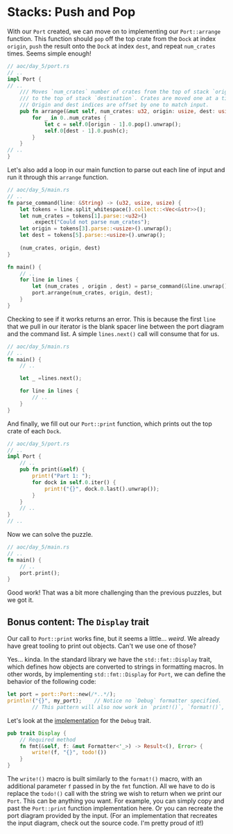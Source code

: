 # Stacks: Push and Pop
With our `Port` created, we can move on to implementing our `Port::arrange` function. This function should `pop` off the top crate from the `Dock` at index `origin`, `push` the result onto the `Dock` at index `dest`, and repeat `num_crates` times. Seems simple enough! 
```rust
// aoc/day_5/port.rs
// ..
impl Port {
// ..
    /// Moves `num_crates` number of crates from the top of stack `origin`
    /// to the top of stack `destination`. Crates are moved one at a time.
    /// Origin and dest indices are offset by one to match input.
    pub fn arrange(&mut self, num_crates: u32, origin: usize, dest: usize) {
        for _ in 0..num_crates {
            let c = self.0[origin - 1].0.pop().unwrap();
            self.0[dest - 1].0.push(c);
        }
    }
// ..
}
```
Let's also add a loop in our main function to parse out each line of input and run it through this `arrange` function.
```rust
// aoc/day_5/main.rs
// ..
fn parse_command(line: &String) -> (u32, usize, usize) {
    let tokens = line.split_whitespace().collect::<Vec<&str>>();
    let num_crates = tokens[1].parse::<u32>()
        .expect("Could not parse num_crates");
    let origin = tokens[3].parse::<usize>().unwrap();
    let dest = tokens[5].parse::<usize>().unwrap();
    
    (num_crates, origin, dest)
}

fn main() {
    // ..
    for line in lines {
        let (num_crates , origin , dest) = parse_command(&line.unwrap());
        port.arrange(num_crates, origin, dest);
    }
}
```
Checking to see if it works returns an error. This is because the first `line` that we pull in our iterator is the blank spacer line between the port diagram and the command list. A simple `lines.next()` call will consume that for us.

```rust
// aoc/day_5/main.rs
// ..
fn main() {
    // ..

    let _ =lines.next();

    for line in lines {
        // ..
    }
}
```
And finally, we fill out our `Port::print` function, which prints out the top crate of each `Dock`.
```rust
// aoc/day_5/port.rs
// ..
impl Port {
    // ..
    pub fn print(&self) {
        print!("Part 1: ");
        for dock in self.0.iter() {
            print!("{}", dock.0.last().unwrap());
        }
    }
    // ..
}
// ..
```
Now we can solve the puzzle.
```rust
// aoc/day_5/main.rs
// ..
fn main() {
    // ..
    port.print();
}
```
Good work! That was a bit more challenging than the previous puzzles, but we got it.

## Bonus content: The `Display` trait
Our call to `Port::print` works fine, but it seems a little... _weird_. We already have great tooling to print out objects. Can't we use one of those?

Yes... kinda. In the standard library we have the `std::fmt::Display` trait, which defines how objects are converted to strings in formatting macros. In other words, by implementing `std::fmt::Display` for `Port`, we can define the behavior of the following code:
```rust
let port = port::Port::new(/*..*/);
println!("{}", my_port);    // Notice no `Debug` formatter specified.
        // This pattern will also now work in `print!()`, `format!()`, etc...
```
Let's look at the [implementation](https://doc.rust-lang.org/std/fmt/trait.Display.html) for the `Debug` trait.
```rust
pub trait Display {
    // Required method
    fn fmt(&self, f: &mut Formatter<'_>) -> Result<(), Error> {
        write!(f, "{}", todo!())
    }
}
```
The `write!()` macro is built similarly to the `format!()` macro, with an additional parameter `f` passed in by the `fmt` function. All we have to do is replace the `todo!()` call with the string we wish to return when we print our `Port`. This can be anything you want. For example, you can simply copy and past the `Port::print` function implementation here. Or you can recreate the port diagram provided by the input. (For an implementation that recreates the input diagram, check out the source code. I'm pretty proud of it!)
